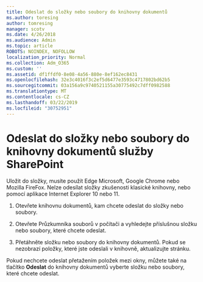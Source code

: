 ```yaml
---
title: Odeslat do složky nebo soubory do knihovny dokumentů
ms.author: toresing
author: tomresing
manager: scotv
ms.date: 4/26/2018
ms.audience: Admin
ms.topic: article
ROBOTS: NOINDEX, NOFOLLOW
localization_priority: Normal
ms.collection: Adm_O365
ms.custom: ''
ms.assetid: df1ffdf0-8e08-4a56-880e-8ef162ec8431
ms.openlocfilehash: 32e3c4016f3c2ef5d6477e3593c4717802bd62b5
ms.sourcegitcommit: 03a156a9c9740521155a30775492c7dff0982588
ms.translationtype: MT
ms.contentlocale: cs-CZ
ms.lasthandoff: 03/22/2019
ms.locfileid: "30752951"
---
```

# <a name="upload-a-folder-or-files-to-a-sharepoint-document-library"></a>Odeslat do složky nebo soubory do knihovny dokumentů služby SharePoint

Uložit do složky, musíte použít Edge Microsoft, Google Chrome nebo Mozilla FireFox. Nelze odesílat složky zkušenosti klasické knihovny, nebo pomocí aplikace Internet Explorer 10 nebo 11.
  
1. Otevřete knihovnu dokumentů, kam chcete odeslat do složky nebo soubory.
    
2. Otevřete Průzkumníka souborů v počítači a vyhledejte příslušnou složku nebo soubory, které chcete odeslat.
    
3. Přetáhněte složku nebo soubory do knihovny dokumentů. Pokud se nezobrazí položky, které jste odeslali v knihovně, aktualizujte stránku. 
    
Pokud nechcete odeslat přetažením položek mezi okny, můžete také na tlačítko **Odeslat** do knihovny dokumentů vyberte složku nebo soubory, které chcete odeslat. 
  

